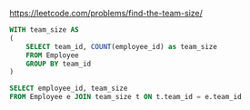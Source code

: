 https://leetcode.com/problems/find-the-team-size/

```sql
WITH team_size AS
(
    SELECT team_id, COUNT(employee_id) as team_size
    FROM Employee 
    GROUP BY team_id
)

SELECT employee_id, team_size
FROM Employee e JOIN team_size t ON t.team_id = e.team_id
```
